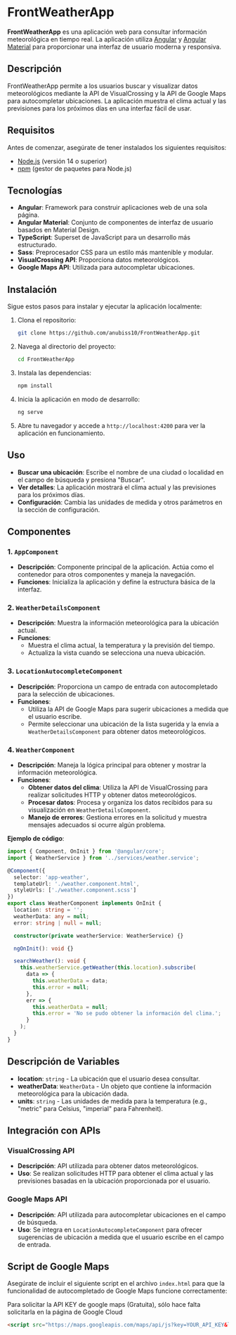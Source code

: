 # FrontWeatherApp

**FrontWeatherApp** es una aplicación web para consultar información meteorológica en tiempo real. La aplicación utiliza [Angular](https://angular.io/) y [Angular Material](https://material.angular.io/) para proporcionar una interfaz de usuario moderna y responsiva.

## Descripción

FrontWeatherApp permite a los usuarios buscar y visualizar datos meteorológicos mediante la API de VisualCrossing y la API de Google Maps para autocompletar ubicaciones. La aplicación muestra el clima actual y las previsiones para los próximos días en una interfaz fácil de usar.

## Requisitos

Antes de comenzar, asegúrate de tener instalados los siguientes requisitos:

- [Node.js](https://nodejs.org/) (versión 14 o superior)
- [npm](https://www.npmjs.com/) (gestor de paquetes para Node.js)

## Tecnologías

- **Angular**: Framework para construir aplicaciones web de una sola página.
- **Angular Material**: Conjunto de componentes de interfaz de usuario basados en Material Design.
- **TypeScript**: Superset de JavaScript para un desarrollo más estructurado.
- **Sass**: Preprocesador CSS para un estilo más mantenible y modular.
- **VisualCrossing API**: Proporciona datos meteorológicos.
- **Google Maps API**: Utilizada para autocompletar ubicaciones.

## Instalación

Sigue estos pasos para instalar y ejecutar la aplicación localmente:

1. Clona el repositorio:

    ```bash
    git clone https://github.com/anubiss10/FrontWeatherApp.git
    ```

2. Navega al directorio del proyecto:

    ```bash
    cd FrontWeatherApp
    ```

3. Instala las dependencias:

    ```bash
    npm install
    ```

4. Inicia la aplicación en modo de desarrollo:

    ```bash
    ng serve
    ```

5. Abre tu navegador y accede a `http://localhost:4200` para ver la aplicación en funcionamiento.

## Uso

- **Buscar una ubicación**: Escribe el nombre de una ciudad o localidad en el campo de búsqueda y presiona "Buscar".
- **Ver detalles**: La aplicación mostrará el clima actual y las previsiones para los próximos días.
- **Configuración**: Cambia las unidades de medida y otros parámetros en la sección de configuración.

## Componentes

### 1. `AppComponent`

- **Descripción**: Componente principal de la aplicación. Actúa como el contenedor para otros componentes y maneja la navegación.
- **Funciones**: Inicializa la aplicación y define la estructura básica de la interfaz.

### 2. `WeatherDetailsComponent`

- **Descripción**: Muestra la información meteorológica para la ubicación actual.
- **Funciones**:
  - Muestra el clima actual, la temperatura y la previsión del tiempo.
  - Actualiza la vista cuando se selecciona una nueva ubicación.

### 3. `LocationAutocompleteComponent`

- **Descripción**: Proporciona un campo de entrada con autocompletado para la selección de ubicaciones.
- **Funciones**:
  - Utiliza la API de Google Maps para sugerir ubicaciones a medida que el usuario escribe.
  - Permite seleccionar una ubicación de la lista sugerida y la envía a `WeatherDetailsComponent` para obtener datos meteorológicos.

### 4. `WeatherComponent`

- **Descripción**: Maneja la lógica principal para obtener y mostrar la información meteorológica.
- **Funciones**:
  - **Obtener datos del clima**: Utiliza la API de VisualCrossing para realizar solicitudes HTTP y obtener datos meteorológicos.
  - **Procesar datos**: Procesa y organiza los datos recibidos para su visualización en `WeatherDetailsComponent`.
  - **Manejo de errores**: Gestiona errores en la solicitud y muestra mensajes adecuados si ocurre algún problema.

**Ejemplo de código**:

```typescript
import { Component, OnInit } from '@angular/core';
import { WeatherService } from '../services/weather.service';

@Component({
  selector: 'app-weather',
  templateUrl: './weather.component.html',
  styleUrls: ['./weather.component.scss']
})
export class WeatherComponent implements OnInit {
  location: string = '';
  weatherData: any = null;
  error: string | null = null;

  constructor(private weatherService: WeatherService) {}

  ngOnInit(): void {}

  searchWeather(): void {
    this.weatherService.getWeather(this.location).subscribe(
      data => {
        this.weatherData = data;
        this.error = null;
      },
      err => {
        this.weatherData = null;
        this.error = 'No se pudo obtener la información del clima.';
      }
    );
  }
}
```
## Descripción de Variables

- **location**: `string` - La ubicación que el usuario desea consultar.
- **weatherData**: `WeatherData` - Un objeto que contiene la información meteorológica para la ubicación dada.
- **units**: `string` - Las unidades de medida para la temperatura (e.g., "metric" para Celsius, "imperial" para Fahrenheit).

## Integración con APIs

### VisualCrossing API

- **Descripción**: API utilizada para obtener datos meteorológicos.
- **Uso**: Se realizan solicitudes HTTP para obtener el clima actual y las previsiones basadas en la ubicación proporcionada por el usuario.

### Google Maps API

- **Descripción**: API utilizada para autocompletar ubicaciones en el campo de búsqueda.
- **Uso**: Se integra en `LocationAutocompleteComponent` para ofrecer sugerencias de ubicación a medida que el usuario escribe en el campo de entrada.

## Script de Google Maps

Asegúrate de incluir el siguiente script en el archivo `index.html` para que la funcionalidad de autocompletado de Google Maps funcione correctamente:

Para solicitar la API KEY de google maps (Gratuita), sólo hace falta solicitarla en la página de Google Cloud
```html
<script src="https://maps.googleapis.com/maps/api/js?key=YOUR_API_KEY&libraries=places"></script>
